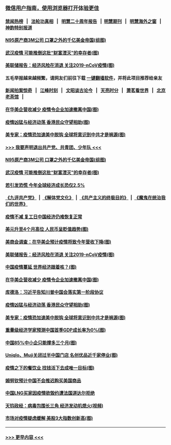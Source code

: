 ### [微信用户指南，使用浏览器打开体验更佳](https://github.com/gfw-breaker/banned-news1/blob/master/indexes/wechat-guide.md?t=0)
#### [禁闻热榜](热点新闻.md?t=0)  &nbsp;&nbsp;|&nbsp;&nbsp; [法轮功真相](https://github.com/gfw-breaker/truth/blob/master/README.md?t=0) &nbsp;&nbsp;|&nbsp;&nbsp; [明慧二十周年报告](https://github.com/gfw-breaker/mh-reports/blob/master/README.md?t=0) &nbsp;&nbsp;|&nbsp;&nbsp;[明慧期刊](https://github.com/gfw-breaker/mh-qikan) &nbsp;&nbsp;|&nbsp;&nbsp; [明慧海外之窗](https://github.com/gfw-breaker/mh-news/blob/master/README.md?t=0) &nbsp;&nbsp;|&nbsp;&nbsp; [神韵特别报道](https://github.com/gfw-breaker/mh-news/blob/master/shenyun.md?t=0)
#### [N95原产商3M公司 口罩之外的千亿美金帝国(组图)](../pages/p5/922442.md?t=02091033) 
#### [武汉疫情 可能推倒这批“财富湮灭”的幸存者(图)](../pages/p5/922430.md?t=02091033) 
#### [美联储报告：经济风险在消退 关注2019-nCoV疫情(图)](../pages/p5/922431.md?t=02091033) 
#### 五毛举报越来越频繁，请网友们前往下载 [一键翻墙软件](https://github.com/gfw-breaker/ssr-accounts)，并将此项目推荐给亲友
#### [新闻拍案惊奇](https://github.com/gfw-breaker/banned-news1/blob/master/pages/link4.md) &nbsp;&nbsp;|&nbsp;&nbsp; [江峰时刻](https://github.com/gfw-breaker/banned-news1/blob/master/pages/link4.md) &nbsp;&nbsp;|&nbsp;&nbsp; [文昭谈古论今](https://github.com/gfw-breaker/banned-news1/blob/master/pages/link4.md) &nbsp;&nbsp;|&nbsp;&nbsp; [天亮时分](https://github.com/gfw-breaker/banned-news1/blob/master/pages/link4.md) &nbsp;&nbsp;|&nbsp;&nbsp; [萧茗看世界](https://github.com/gfw-breaker/banned-news1/blob/master/pages/link4.md) &nbsp;&nbsp;|&nbsp;&nbsp; [北京老茶馆](https://github.com/gfw-breaker/banned-news1/blob/master/pages/link4.md) &nbsp;&nbsp;|&nbsp;&nbsp; 
#### [在华美企营收减少 疫情令企业加速撤离中国(图)](../pages/p5/922420.md?t=02091033) 
#### [疫情凶猛与经济动荡 香港民众守望相助(图)](../pages/p5/922354.md?t=02091033) 
#### [美专家：疫情恐加速美中脱钩 全球将意识到中共才是祸源(图)](../pages/p5/922406.md?t=02091033) 
#### [>>> 我要声明退出共产党、共青团、少年队 <<<](https://github.com/begood0513/goodnews/blob/master/quit/letter.md) 
#### [N95原产商3M公司 口罩之外的千亿美金帝国(组图)](../pages/p5/922442.md?t=02091033) 
#### [武汉疫情 可能推倒这批“财富湮灭”的幸存者(图)](../pages/p5/922430.md?t=02091033) 
#### [若引发恐慌 今年全球经济成长恐仅2.5%](../pages/p5/922468.md?t=02091033) 
#### [《九评共产党》](https://github.com/begood0513/9ping.md/blob/master/README.md) &nbsp;|&nbsp; [《解体党文化》](../../../../jtdwh.md/blob/master/README.md)  &nbsp;|&nbsp; [《共产主义的终极目的》](../../../../gczydzjmd.md/blob/master/README.md) &nbsp;|&nbsp; [《魔鬼在统治我们的世界》](../../../../mgztzwmdsj.md/blob/master/README.md) 
#### [疫情不减 复工日中国经济仍难恢复正常](../pages/p5/922467.md?t=02091033) 
#### [美元升至4个月高位 人民币呈贬值趋势(图)](../pages/p5/922464.md?t=02091033) 
#### [美商会调查：在华美企预计疫情将致今年营收下降(图)](../pages/p5/922438.md?t=02091033) 
#### [美联储报告：经济风险在消退 关注2019-nCoV疫情(图)](../pages/p5/922431.md?t=02091033) 
#### [中国疫情蔓延 世界经济跟着咳？(图)](../pages/p5/922425.md?t=02091033) 
#### [在华美企营收减少 疫情令企业加速撤离中国(图)](../pages/p5/922420.md?t=02091033) 
#### [库德洛：习近平告知川普中国会落实第一阶段协议](../pages/p5/922422.md?t=02091033) 
#### [疫情凶猛与经济动荡 香港民众守望相助(图)](../pages/p5/922354.md?t=02091033) 
#### [美专家：疫情恐加速美中脱钩 全球将意识到中共才是祸源(图)](../pages/p5/922406.md?t=02091033) 
#### [重量级经济学家预测中国首季GDP成长率为0%(图)](../pages/p5/922367.md?t=02091033) 
#### [中国85%中小企只能撑多三个月(图)](../pages/p5/922363.md?t=02091033) 
#### [Uniqlo、Muji关闭过半中国门店 名创优品近千家停业(图)](../pages/p5/922362.md?t=02091033) 
#### [疫情之下的餐饮业 找钱活下去成唯一目标(图)](../pages/p5/922357.md?t=02091033) 
#### [姆努钦预计中国不会推迟购买美国商品](../pages/p5/922296.md?t=02091033) 
#### [中国LNG买家因疫情欲毁约遭法国道达尔拒绝](../pages/p5/922295.md?t=02091033) 
#### [天钧政经：病毒包围长三角 经济发动机熄火(视频)](../pages/p5/922286.md?t=02091033) 
#### [市场对疫情疑虑缓解 美股3大指数创新高(图)](../pages/p5/922255.md?t=02091033) 

----
#### [ >>> 更早内容 <<< ](../indexes/p5-earlier.md)
